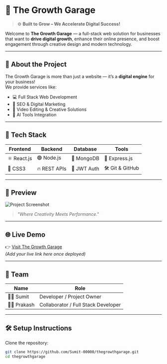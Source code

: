 # 🚀 The Growth Garage  

> ⚙️ **Built to Grow – We Accelerate Digital Success!**  

Welcome to **The Growth Garage** — a full-stack web solution for businesses that want to **drive digital growth**, enhance their online presence, and boost engagement through creative design and modern technology.  

---

## 🧩 **About the Project**
The Growth Garage is more than just a website — it’s a **digital engine** for your business!  
We provide services like:
- 💻 Full Stack Web Development  
- 🚀 SEO & Digital Marketing  
- 🎥 Video Editing & Creative Solutions  
- 🤖 AI Tools Integration  

---

## 🎨 **Tech Stack**
| Frontend | Backend | Database | Tools |
|-----------|----------|-----------|--------|
| ⚛️ React.js | 🟢 Node.js | 🍃 MongoDB | 🧰 Express.js |
| 🎨 CSS3 | 🔥 REST APIs | 🧠 JWT Auth | 🛠️ Git & GitHub |

---

## 📸 **Preview**
![Project Screenshot](./preview.png)
> _"Where Creativity Meets Performance."_

---

## 🌐 **Live Demo**
👉 [Visit The Growth Garage](#)  
*(Add your live link here once deployed)*

---

## 👥 **Team**
| Name | Role |
|------|------|
| 🧑‍💻 Sumit | Developer / Project Owner |
| 👨‍💻 Prakash | Collaborator / Full Stack Developer |

---

## 🛠️ **Setup Instructions**

Clone the repository:
```bash
git clone https://github.com/Sumit-00000/thegrowthgarage.git
cd thegrowthgarage
